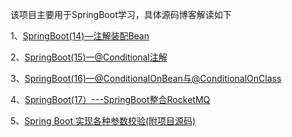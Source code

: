 该项目主要用于SpringBoot学习，具体源码博客解读如下

1、[SpringBoot(14)—注解装配Bean](https://www.cnblogs.com/qdhxhz/p/11006289.html)

2、[SpringBoot(15)—@Conditional注解](https://www.cnblogs.com/qdhxhz/p/11020434.html)

3、[SpringBoot(16)—@ConditionalOnBean与@ConditionalOnClass](https://www.cnblogs.com/qdhxhz/p/11027546.html)

4、[SpringBoot(17）---SpringBoot整合RocketMQ](https://www.cnblogs.com/qdhxhz/p/11109696.html)

5、[Spring Boot 实现各种参数校验(附项目源码) ](https://www.cnblogs.com/qdhxhz/p/15639059.html)
